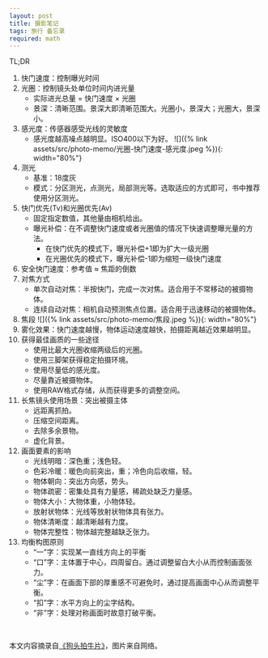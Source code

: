 ```yaml
---
layout: post
title: 摄影笔记
tags: 旅行 备忘录
required: math
---
```


TL;DR

1. 快门速度：控制曝光时间
2. 光圈：控制镜头处单位时间内进光量
    - 实际进光总量 = 快门速度 $\times$ 光圈
    - 景深：清晰范围。景深大即清晰范围大。光圈小，景深大；光圈大，景深小。
3. 感光度：传感器感受光线的灵敏度
    - 感光度越高噪点越明显。ISO400以下为好。
    ![]({% link assets/src/photo-memo/光圈-快门速度-感光度.jpeg %}){: width="80%"}
4. 测光
    - 基准：18度灰
    - 模式：分区测光，点测光，局部测光等。选取适应的方式即可，书中推荐使用分区测光。
5. 快门优先(Tv)和光圈优先(Av)
    - 固定指定数值，其他量由相机给出。
    - 曝光补偿：在不调整快门速度或者光圈值的情况下快速调整曝光量的方法。
        - 在快门优先的模式下，曝光补偿+1即为扩大一级光圈
        - 在光圈优先的模式下，曝光补偿-1即为缩短一级快门速度
6. 安全快门速度：参考值 $\approx$ 焦距的倒数
7. 对焦方式
    - 单次自动对焦：半按快门，完成一次对焦。适合用于不常移动的被摄物体。
    - 连续自动对焦：相机自动预测焦点位置。适合用于迅速移动的被摄物体。
8. 焦段
    ![]({% link assets/src/photo-memo/焦段.jpeg %}){: width="80%"}
9. 雾化效果：快门速度越慢，物体运动速度越快，拍摄距离越近效果越明显。
10. 获得最佳画质的一些途径
    - 使用比最大光圈收缩两级后的光圈。
    - 使用三脚架获得稳定拍摄环境。
    - 使用尽量低的感光度。
    - 尽量靠近被摄物体。
    - 使用RAW格式存储，从而获得更多的调整空间。
11. 长焦镜头使用场景：突出被摄主体
    - 远距离抓拍。
    - 压缩空间距离。
    - 去除多余景物。
    - 虚化背景。
12. 画面要素的影响
    - 光线明暗：深色重；浅色轻。
    - 色彩冷暖：暖色向前突出，重；冷色向后收缩，轻。
    - 物体朝向：突出方向感，势头。
    - 物体疏密：密集处具有力量感，稀疏处缺乏力量感。
    - 物体大小：大物体重，小物体轻。
    - 放射状物体：光线等放射状物体具有张力。
    - 物体清晰度：越清晰越有力度。
    - 物体完整性：物体越完整越缺乏张力。
13. 均衡构图原则
    - “一”字：实现某一直线方向上的平衡
    - “口”字：主体置于中心，四周留白。通过调整留白大小从而控制画面张力。
    - “尘”字：在画面下部的厚重感不可避免时，通过提高画面中心从而调整平衡。
    - “扣”字：水平方向上的尘字结构。
    - “非”字：处理对称画面时故意打破平衡。

<br>

本文内容摘录自[《狗头拍牛片》](https://book.douban.com/subject/7564239/)，图片来自网络。
